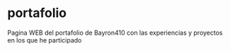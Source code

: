 # portafolio
Pagina WEB del portafolio de Bayron410 con las experiencias y proyectos en los que he participado

